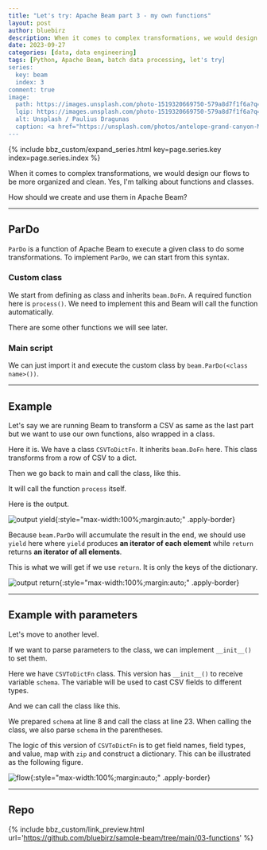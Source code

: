 ```yaml
---
title: "Let's try: Apache Beam part 3 - my own functions"
layout: post
author: bluebirz
description: When it comes to complex transformations, we would design our flows to be more organized and clean.
date: 2023-09-27
categories: [data, data engineering]
tags: [Python, Apache Beam, batch data processing, let's try]
series:
  key: beam
  index: 3
comment: true
image:
  path: https://images.unsplash.com/photo-1519320669750-579a8d7f1f6a?q=80&w=1959&auto=format&fit=crop&ixlib=rb-4.0.3&ixid=M3wxMjA3fDB8MHxwaG90by1wYWdlfHx8fGVufDB8fHx8fA%3D%3D
  lqip: https://images.unsplash.com/photo-1519320669750-579a8d7f1f6a?q=10&w=490&auto=format&fit=crop&ixlib=rb-4.0.3&ixid=M3wxMjA3fDB8MHxwaG90by1wYWdlfHx8fGVufDB8fHx8fA%3D%3D
  alt: Unsplash / Paulius Dragunas
  caption: <a href="https://unsplash.com/photos/antelope-grand-canyon-M2UXVaLlfds">Unsplash / Paulius Dragunas</a>
---
```


{% include bbz_custom/expand_series.html key=page.series.key index=page.series.index %}

When it comes to complex transformations, we would design our flows to be more organized and clean. Yes, I'm talking about functions and classes.

How should we create and use them in Apache Beam?

---

## ParDo

`ParDo` is a function of Apache Beam to execute a given class to do some transformations. To implement `ParDo`, we can start from this syntax.

<script src="https://gist.github.com/bluebirz/c77aa2a47e3e782959bcab4b0d34a7d4.js?file=03-syntax.py"></script>

### Custom class

We start from defining as class and inherits `beam.DoFn`. A required function here is `process()`. We need to implement this and Beam will call the function automatically.

There are some other functions we will see later.

### Main script

We can just import it and execute the custom class by `beam.ParDo(<class name>())`.

---

## Example

Let's say we are running Beam to transform a CSV as same as the last part but we want to use our own functions, also wrapped in a class.

Here it is. We have a class `CSVToDictFn`. It inherits `beam.DoFn` here. This class transforms from a row of CSV to a dict.

<script src="https://gist.github.com/bluebirz/c77aa2a47e3e782959bcab4b0d34a7d4.js?file=03-CSVToDict-1.py"></script>

Then we go back to main and call the class, like this.

<script src="https://gist.github.com/bluebirz/c77aa2a47e3e782959bcab4b0d34a7d4.js?file=03-main-1.py"></script>

It will call the function `process` itself.

Here is the output.

![output yield](https://bluebirzdotnet.s3.ap-southeast-1.amazonaws.com/beam/p3/01-simple-yield.png){:style="max-width:100%;margin:auto;" .apply-border}

Because `beam.ParDo` will accumulate the result in the end, we should use `yield` here where `yield` produces **an iterator of each element** while `return` returns **an iterator of all elements**.

This is what we will get if we use `return`. It is only the keys of the dictionary.

![output return](https://bluebirzdotnet.s3.ap-southeast-1.amazonaws.com/beam/p3/02-simple-return.png){:style="max-width:100%;margin:auto;" .apply-border}

---

## Example with parameters

Let's move to another level.

If we want to parse parameters to the class, we can implement `__init__()` to set them.

<script src="https://gist.github.com/bluebirz/c77aa2a47e3e782959bcab4b0d34a7d4.js?file=03-CSVToDict-2-init.py"></script>

Here we have `CSVToDictFn` class. This version has `__init__()` to receive variable `schema`. The variable will be used to cast CSV fields to different types.

And we can call the class like this.

<script src="https://gist.github.com/bluebirz/c77aa2a47e3e782959bcab4b0d34a7d4.js?file=03-main-2.py"></script>

We prepared `schema` at line 8 and call the class at line 23. When calling the class, we also parse `schema` in the parentheses.

The logic of this version of `CSVToDictFn` is to get field names, field types, and value, map with `zip` and construct a dictionary. This can be illustrated as the following figure.

![flow](https://bluebirzdotnet.s3.ap-southeast-1.amazonaws.com/beam/p3/schema_zip.drawio.png){:style="max-width:100%;margin:auto;" .apply-border}

---

## Repo

{% include bbz_custom/link_preview.html url='<https://github.com/bluebirz/sample-beam/tree/main/03-functions>' %}
